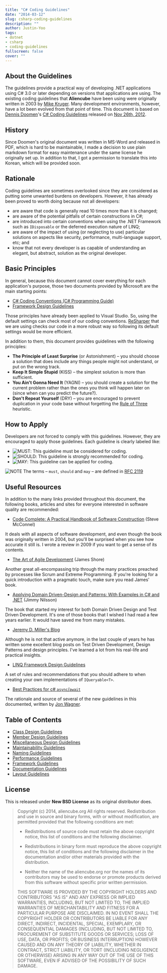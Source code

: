 ```yaml
---
title: "C# Coding Guidelines"
date: "2014-03-12"
slug: csharp-coding-guidelines
description: ""
author: Justin-Yoo
tags:
- dotnet
- csharp
- coding-guidelines
fullscreen: false
cover: ""
---
```


## About the Guidelines

The guidelines provide a practical way of developing .NET applications using C# 3.0 or later depending on versions that applications are using. The existing coding guidelines that **Aliencube** have been using were originally written in 2003 by [Mike Kruger](http://www.icsharpcode.net/technotes/sharpdevelopcodingstyle03.pdf). Many development environments, however, have a lot been evolved from that point of time. This document is based on [Dennis Doomen](http://www.dennisdoomen.net)'s [C# Coding Guidelines](http://csharpguidelines.codeplex.com) released on [Nov 26th, 2012](http://csharpguidelines.codeplex.com/releases/view/98254).

## History

Since Doomen's original document was written in MS-Word and released in PDF, which is hard to be maintainable, I made a decision to use plain markdown format for easy maintenance under the same license he originally set up. In addition to that, I got a permission to translate this into Korean, which will be provided soon.

## Rationale

Coding guidelines are sometimes overlooked since they are considered as putting some unwanted burdens on developers. However, it has already been proved to worth doing because not all developers:

- are aware that code is generally read 10 times more than it is changed;
- are aware of the potential pitfalls of certain constructions in C#;
- are introduced into certain conventions when using the .NET Framework such as `IDisposable` or the deferred execution nature of LINQ;
- are aware of the impact of using (or neglecting to use) particular solutions on aspects like security, performance, multi-language support, etc; and
- know that not every developer is as capable of understanding an elegant, but abstract, solution as the original developer.

## Basic Principles

In general, because this document cannot cover everything for each application's purpose, those two documents provided by Microsoft are the main starting points:

- [C# Coding Conventions (C# Programming Guide)](http://msdn.microsoft.com/en-us/library/ff926074.aspx)
- [Framework Design Guidelines](http://msdn.microsoft.com/en-us/library/ms229042.aspx)

Those principles have already been applied to Visual Studio. So, using the default settings can check most of our coding conventions. [ReSharper](http://www.jetbrains.com/resharper) that we are using checks our code in a more robust way so following its default settings would be more efficient.

In addition to them, this document provides guidelines with the following principles:

- **The Principle of Least Surprise** (or Astonishment) – you should choose a solution that does include any things people might not understand, or put on the wrong track.
- **Keep It Simple Stupid** (KISS) – the simplest solution is more than sufficient.
- **You Ain't Gonna Need It** (YAGNI) – you should create a solution for the current problem rather than the ones you think will happen later on (since when can you predict the future?).
- **Don't Repeat Yourself** (DRY) – you are encouraged to prevent duplication in your code base without forgetting the [Rule of Three](http://lostechies.com/derickbailey/2012/10/31/abstraction-the-rule-of-three) heuristic.

## How to Apply

Developers are not forced to comply with this guidelines. However, they are encouraged to apply those guidelines. Each guideline is clearly labeled like:

- ![MUST](https://raw.github.com/aliencube/CSharp-Coding-Guidelines/master/imgs/must.png): This guideline must be considered for coding.
- ![SHOULD](https://raw.github.com/aliencube/CSharp-Coding-Guidelines/master/imgs/should.png): This guideline is strongly recommended for coding.
- ![MAY](https://raw.github.com/aliencube/CSharp-Coding-Guidelines/master/imgs/may.png): This guideline can be applied for coding.

![NOTE](https://raw.github.com/aliencube/CSharp-Coding-Guidelines/master/imgs/note.png) The terms – `must`, `should` and `may` – are defined in [RFC 2119](http://www.ietf.org/rfc/rfc2119.txt)

## Useful Resources

In addition to the many links provided throughout this document, the following books, articles and sites for everyone interested in software quality are recommended:

- [Code Complete: A Practical Handbook of Software Construction](http://www.amazon.com/Code-Complete-Practical-Handbook-Construction/dp/0735619670) (Steve McConnel)

It deals with all aspects of software development, and even though the book was originally written in 2004, but you'll be surprised when you see how accurate it still is. I wrote a review in 2009 if you want to get a sense of its contents.

- [The Art of Agile Development](http://www.amazon.com/Art-Agile-Development-James-Shore/dp/0596527675) (James Shore)

Another great all-encompassing trip through the many practices preached by processes like Scrum and Extreme Programming. If you're looking for a quick introduction with a pragmatic touch, make sure you read James' book.

- [Applying Domain Driven-Design and Patterns: With Examples in C# and .NET](http://www.amazon.com/Applying-Domain-Driven-Design-Patterns-Examples/dp/0321268202) (Jimmy Nilsson)

The book that started my interest for both Domain Driven Design and Test Driven Development. It's one of those books that I wished I had read a few years earlier. It would have saved me from many mistakes.

- [Jeremy D. Miller's Blog](http://codebetter.com/blogs/jeremy.miller)

Although he is not that active anymore, in the last couple of years he has written some excellent blog posts on Test Driven Development, Design Patterns and design principles. I've learned a lot from his real-life and practical insights.

- [LINQ Framework Design Guidelines](http://blogs.msdn.com/b/mirceat/archive/2008/03/13/linq-framework-design-guidelines.aspx)

A set of rules and recommendations that you should adhere to when creating your own implementations of `IQueryable<T>`.

- [Best Practices for c# `async`/`await`](http://code.jonwagner.com/2012/09/06/best-practices-for-c-asyncawait/)

The rationale and source of several of the new guidelines in this documented, written by [Jon Wagner](https://twitter.com/jonwagnerdotcom).

## Table of Contents

- [Class Design Guidelines](https://github.com/aliencube/CSharp-Coding-Guidelines/blob/master/Class.Design.Guidelines.md)
- [Member Design Guidelines](https://github.com/aliencube/CSharp-Coding-Guidelines/blob/master/Member.Design.Guidelines.md)
- [Miscellaneous Design Guidelines](https://github.com/aliencube/CSharp-Coding-Guidelines/blob/master/Miscellaneous.Design.Guidelines.md)
- [Maintainability Guidelines](https://github.com/aliencube/CSharp-Coding-Guidelines/blob/master/Maintainability.Guidelines.md)
- [Naming Guidelines](https://github.com/aliencube/CSharp-Coding-Guidelines/blob/master/Naming.Guidelines.md)
- [Performance Guidelines](https://github.com/aliencube/CSharp-Coding-Guidelines/blob/master/Performance.Guidelines.md)
- [Framework Guidelines](https://github.com/aliencube/CSharp-Coding-Guidelines/blob/master/Framework.Guidelines.md)
- [Documentation Guidelines](https://github.com/aliencube/CSharp-Coding-Guidelines/blob/master/Documentation.Guidelines.md)
- [Layout Guidelines](https://github.com/aliencube/CSharp-Coding-Guidelines/blob/master/Layout.Guidelines.md)

## License

This is released under **New BSD License** as its original distributor does.

> Copyright (c) 2014, aliencube.org All rights reserved. Redistribution and use in source and binary forms, with or without modification, are permitted provided that the following conditions are met:
> 
> - Redistributions of source code must retain the above copyright notice, this list of conditions and the following disclaimer.
>     
> - Redistributions in binary form must reproduce the above copyright notice, this list of conditions and the following disclaimer in the documentation and/or other materials provided with the distribution.
>     
> - Neither the name of the aliencube.org nor the names of its contributors may be used to endorse or promote products derived from this software without specific prior written permission.
>     
> 
> THIS SOFTWARE IS PROVIDED BY THE COPYRIGHT HOLDERS AND CONTRIBUTORS "AS IS" AND ANY EXPRESS OR IMPLIED WARRANTIES, INCLUDING, BUT NOT LIMITED TO, THE IMPLIED WARRANTIES OF MERCHANTABILITY AND FITNESS FOR A PARTICULAR PURPOSE ARE DISCLAIMED. IN NO EVENT SHALL THE COPYRIGHT HOLDER OR CONTRIBUTORS BE LIABLE FOR ANY DIRECT, INDIRECT, INCIDENTAL, SPECIAL, EXEMPLARY, OR CONSEQUENTIAL DAMAGES (INCLUDING, BUT NOT LIMITED TO, PROCUREMENT OF SUBSTITUTE GOODS OR SERVICES; LOSS OF USE, DATA, OR PROFITS; OR BUSINESS INTERRUPTION) HOWEVER CAUSED AND ON ANY THEORY OF LIABILITY, WHETHER IN CONTRACT, STRICT LIABILITY, OR TORT (INCLUDING NEGLIGENCE OR OTHERWISE) ARISING IN ANY WAY OUT OF THE USE OF THIS SOFTWARE, EVEN IF ADVISED OF THE POSSIBILITY OF SUCH DAMAGE.
